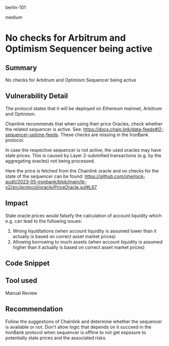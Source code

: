 berlin-101

medium

# No checks for Arbitrum and Optimism Sequencer being active

## Summary

No checks for Arbitrum and Optimism Sequencer being active

## Vulnerability Detail

The protocol states that it will be deployed on Ethereum mainnet, Arbitrum and Optimism.

Chainlink recommends that when using their price Oracles, check whether the related sequencer is active. See: https://docs.chain.link/data-feeds#l2-sequencer-uptime-feeds. These checks are missing in the IronBank protocol.

In case the respective sequencer is not active, the used oracles may have stale prices. This is caused by Layer 2-submitted transactions (e.g. by the aggregating oracles) not being processed.

Here the price is fetched from the Chainlink oracle and no checks for the state of the sequencer can be found: https://github.com/sherlock-audit/2023-05-ironbank/blob/main/ib-v2/src/protocol/oracle/PriceOracle.sol#L67

## Impact

Stale oracle prices would falsefy the calculation of account liquidity which e.g. can lead to the following issues:
1. Wrong liquidtations (when account liquidity is assumed lower than it actually is based on correct asset market prices)
2. Allowing borrowing to much assets (when account liquidity is assumed higher than it actually is based on correct asset market prices)

## Code Snippet

## Tool used

Manual Review

## Recommendation

Follow the suggestions of Chainlink and determine whether the sequencer is available or not. Don't allow logic that depends on it succeed in the IronBank protocol when sequencer is offline to not get exposure to potentially stale prices and the associated risks.

